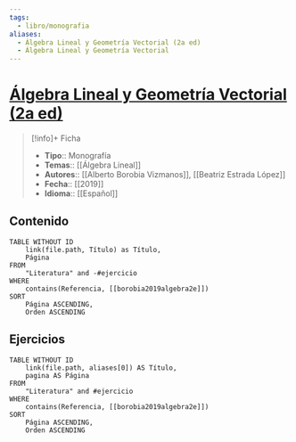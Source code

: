 ```yaml
---
tags:
  - libro/monografia
aliases:
  - Álgebra Lineal y Geometría Vectorial (2a ed)
  - Álgebra Lineal y Geometría Vectorial
---
```

# [Álgebra Lineal y Geometría Vectorial (2a ed)](https://www.sanzytorres.es/libros/algebra-lineal-y-geometria-vectorial/9788417765040/)

>[!info]+ Ficha
>- **Tipo**:: Monografía
>- **Temas**:: [[Álgebra Lineal]]
>- **Autores**:: [[Alberto Borobia Vizmanos]], [[Beatriz Estrada López]]
>- **Fecha**:: [[2019]]
>- **Idioma**:: [[Español]]

## Contenido
```dataview
TABLE WITHOUT ID
    link(file.path, Título) as Título,
    Página
FROM
    "Literatura" and -#ejercicio
WHERE
    contains(Referencia, [[borobia2019algebra2e]])
SORT
    Página ASCENDING,
    Orden ASCENDING
```

## Ejercicios
```dataview
TABLE WITHOUT ID
    link(file.path, aliases[0]) AS Título,
    pagina AS Página
FROM
    "Literatura" and #ejercicio
WHERE
    contains(Referencia, [[borobia2019algebra2e]])
SORT
    Página ASCENDING,
    Orden ASCENDING
```
